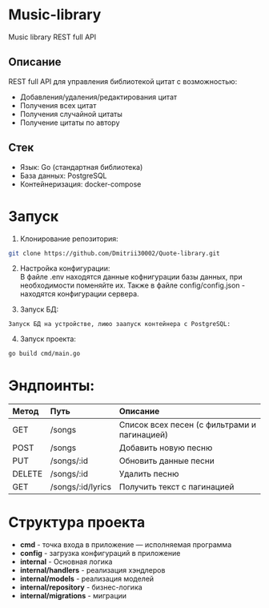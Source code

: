 # Music-library
Music library REST full API

## Описание
REST full API для управления библиотекой цитат с возможностью:
- Добавления/удаления/редактирования цитат
- Получения всех цитат
- Получения случайной цитаты
- Получение цитаты по автору

## Стек
* Язык: Go (стандартная библиотека)
* База данных: PostgreSQL
* Контейнеризация: docker-compose

# Запуск
1. Клонирование репозитория:
``` bash
git clone https://github.com/Dmitrii30002/Quote-library.git
```

2. Настройка конфигурации:<br>
В файле .env находятся данные кофнигурации базы данных, при необходимости поменяйте их. Также в файле config/config.json - находятся конфигурации сервера.

3. Запуск БД:
```
Запуск БД на устройстве, лиюо заапуск контейнера с PostgreSQL:
```

4. Запуск проекта:
``` bash
go build cmd/main.go
```

# Эндпоинты:

|Метод	    |Путь	              |Описание                                    |
|:----------|:------------------|:-------------------------------------------|
|GET	      |/songs	            |Список всех песен (с фильтрами и пагинацией)|
|POST	      |/songs	            |Добавить новую песню                        |
|PUT	      |/songs/:id	        |Обновить данные песни                       |
|DELETE	    |/songs/:id	        |Удалить песню                               |
|GET	      |/songs/:id/lyrics	|Получить текст с пагинацией                 |

# Структура проекта
* **cmd** -  точка входа в приложение — исполняемая программа
* **config** - загрузка конфигураций в приложение
* **internal** - Основная логика
* **internal/handlers** - реализация хэндлеров
* **internal/models** - реализация моделей
* **internal/repository** - бизнес-логика
* **internal/migrations** - миграции
